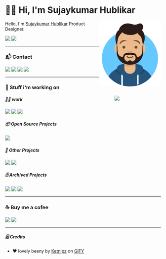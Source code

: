 # :man_technologist: Hi, I'm Sujaykumar Hublikar

<img src="https://raw.githubusercontent.com/sujaykumarh/sujaykumarh/main/assets/avatar.svg" align="right" width="200">

Hello, I'm [Sujaykumar Hublikar](https://sujaykumarh.com/) Product Designer.

[![](https://img.shields.io/badge/⭐%20Portfolio-536dfe?&style=for-the-badge&logo=&logoColor=white)](https://sujaykumarh.com/)
[![](https://img.shields.io/badge/📝%20Blog-333?&style=for-the-badge&logo=&logoColor=white)](https://sujaykumarh.com/blog/)

---

### 📬 Contact

[![](https://img.shields.io/badge/Mail-D14836?&style=for-the-badge&logo=gmail&logoColor=white)](mailto:hello@sujaykumarh.com)
[![](https://img.shields.io/badge/twitter-%231DA1F2.svg?&style=for-the-badge&logo=twitter&logoColor=white)](https://twitter.com/sujaykumarh)
[![](https://img.shields.io/badge/instagram-%23E4405F.svg?&style=for-the-badge&logo=instagram&logoColor=white)](https://www.instagram.com/sujaykumar.h/)
[![](https://img.shields.io/badge/github-%23100000.svg?&style=for-the-badge&logo=github&logoColor=white)](https://github.com/sujaykumarh)
<!-- [![](https://img.shields.io/badge/docker-%231877F2.svg?&style=for-the-badge&logo=docker&logoColor=white)](https://hub.docker.com/u/username) -->
<!-- [![](https://img.shields.io/badge/Facebook-1877F2?style=for-the-badge&logo=facebook&logoColor=white)](https://www.facebook.com/username) -->
<!-- [![](https://img.shields.io/badge/gitlab-%23330f63.svg?&style=for-the-badge&logo=gitlab&logoColor=white)](https://gitlab.com/username/) -->
<!-- [![](https://img.shields.io/badge/youtube-%23FF0000.svg?&style=for-the-badge&logo=youtube&logoColor=white)](https://www.youtube.com/username) -->
<!-- [![]()]() -->

---


### :hammer: Stuff i'm working on

<a title="Ketnipz" href="https://gph.is/2Bu2jUO" target="_blank"><img src="https://media.giphy.com/media/5ndklThG9vUUdTmgMn/giphy.gif" align="right" width="150"></a>


<!-- Work done -->
##### :man_technologist: work

[![](https://img.shields.io/badge/⭐%20Portfolio-000)](https://github.com/sujaykumarh/sujaykumarh.github.io)
[![](https://img.shields.io/badge/🏨%20dandeliview.com-000)](https://dandeliview.com/)
[![](https://img.shields.io/badge/🌱%20darvigroup.in-000)](https://darvigroup.in/)
<!-- [![](https://img.shields.io/badge/%20Project-000)](https://github.com/sujaykumarh/) -->


<!-- Open Source Projects -->
##### :package: Open Source Projects

[![](https://img.shields.io/badge/🔔%20telegramNotify-000)](https://github.com/sujaykumarh/telegramNotify)
<!-- [![](https://img.shields.io/badge/%20Project-000)](https://github.com/sujaykumarh/) -->


<!-- Other Projects -->
##### :briefcase: Other Projects

[![](https://img.shields.io/badge/🖌️%20Jekyll--dark--theme-000)](https://github.com/sujaykumarh/jekyll-theme-carbon)
[![](https://img.shields.io/badge/✂️%20xcelparser-000)](https://github.com/sujaykumarh/xcelparser)
<!-- [![](https://img.shields.io/badge/%20Project-000)](https://github.com/sujaykumarh/) -->


<!-- Archived Projects -->
##### :file_cabinet: Archived Projects

[![](https://img.shields.io/badge/🔒%20lightdm--theme--sapphire-000)](https://github.com/sujaykumarh/lightdm-theme-sapphire)
[![](https://img.shields.io/badge/🚪%20Bt--Electroic--Door--Project-000)](https://github.com/sujaykumarh/MiniProjectBt)
[![](https://img.shields.io/badge/⏲️%20Gnome--ext--InternetWatcher-000)](https://github.com/sujaykumarh/InternetWatcher)
<!-- [![](https://img.shields.io/badge/%20Project-000)](https://github.com/sujaykumarh/) -->


---

### ☕ Buy me a cofee

<!-- [![](https://img.shields.io/badge/patreon-%23F96854.svg?&style=for-the-badge&logo=patreon&logoColor=white)](https://patreon.com/sujaykumarh) -->
[![](https://img.shields.io/badge/kofi-%23579fbf.svg?&style=for-the-badge&logo=ko-fi&logoColor=white)](https://ko-fi.com/sujaykumarh)
[![](https://img.shields.io/badge/buy%20me%20a%20coffee-%23f7ba56.svg?&style=for-the-badge&logo=buy-me-a-coffee&logoColor=black)](https://buymeacoffee.com/sujaykumarh)
<!-- [![]()]() -->

---

##### :spiral_notepad: Credits

- :heart: lovely beeny by [Ketnipz](https://www.instagram.com/ketnipz/) on [GIFY](https://gph.is/2Bu2jUO)


<!--
